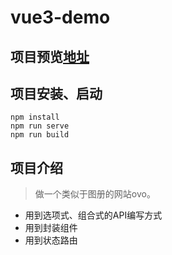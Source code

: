 # vue3-demo

## 项目预览[地址](https://skyblue-happy.github.io/vue3-demo/dist/index.html)

## 项目安装、启动
```
npm install
npm run serve
npm run build
```

## 项目介绍
> 做一个类似于图册的网站ovo。

- 用到选项式、组合式的API编写方式
- 用到封装组件
- 用到状态路由
